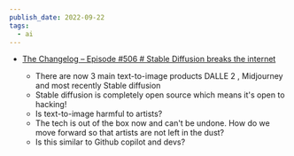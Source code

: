 ```yaml
---
publish_date: 2022-09-22
tags:
  - ai
---
```

- [The Changelog – Episode #506 # Stable Diffusion breaks the internet](https://changelog.com/podcast/506)
 
	- There are now 3 main text-to-image products DALLE 2 , Midjourney and most recently  Stable diffusion
	- Stable diffusion is completely open source which means it's open to hacking!
	- Is text-to-image harmful to artists?
	- The tech is out of the box now and can't be undone. How do we move forward so that artists are not left in the dust?
	- Is this similar to Github copilot and devs?

